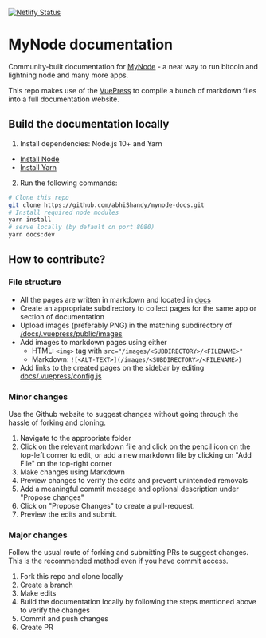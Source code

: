 [![Netlify Status](https://api.netlify.com/api/v1/badges/000195c2-d038-4841-b9ae-e87e60bc5f4c/deploy-status)](https://app.netlify.com/sites/gracious-turing-7c789f/deploys)

# MyNode documentation

Community-built documentation for [MyNode](https://mynodebtc.com/) - a neat way to run bitcoin and lightning node and many more apps.

This repo makes use of the [VuePress](https://vuepress.vuejs.org/) to compile a bunch of markdown files into a full documentation website.

## Build the documentation locally

1. Install dependencies: Node.js 10+ and Yarn
  - [Install Node](https://nodejs.org/en/)
  - [Install Yarn](https://classic.yarnpkg.com/en/docs/install)
2. Run the following commands:
```sh
# Clone this repo
git clone https://github.com/abhiShandy/mynode-docs.git
# Install required node modules
yarn install
# serve locally (by default on port 8080)
yarn docs:dev
```
## How to contribute?

### File structure

- All the pages are written in markdown and located in [docs](https://github.com/abhiShandy/mynode-docs/tree/master/docs)
- Create an appropriate subdirectory to collect pages for the same app or section of documentation
- Upload images (preferably PNG) in the matching subdirectory of [/docs/.vuepress/public/images](https://github.com/abhiShandy/mynode-docs/tree/master/docs/.vuepress/public/images)
- Add images to markdown pages using either
  - HTML: `<img>` tag with `src="/images/<SUBDIRECTORY>/<FILENAME>"`
  - Markdown: `![<ALT-TEXT>](/images/<SUBDIRECTORY>/<FILENAME>)`
- Add links to the created pages on the sidebar by editing [docs/.vuepress/config.js](https://github.com/abhiShandy/mynode-docs/blob/master/docs/.vuepress/config.js)

### Minor changes

Use the Github website to suggest changes without going through the hassle of forking and cloning.

1. Navigate to the appropriate folder
2. Click on the relevant markdown file and click on the pencil icon on the top-left corner to edit, or
add a new markdown file by clicking on "Add File" on the top-right corner
3. Make changes using Markdown
4. Preview changes to verify the edits and prevent unintended removals
5. Add a meaningful commit message and optional description under "Propose changes"
6. Click on "Propose Changes" to create a pull-request.
7. Preview the edits and submit.

### Major changes

Follow the usual route of forking and submitting PRs to suggest changes. This is the recommended method even if you have commit access.

1. Fork this repo and clone locally
2. Create a branch
3. Make edits
4. Build the documentation locally by following the steps mentioned above to verify the changes
3. Commit and push changes
4. Create PR
